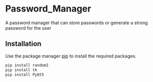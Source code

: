 # Password_Manager
 A password manager that can store passwords or generate a strong password for the user

## Installation

Use the package manager [pip](https://pip.pypa.io/en/stable/) to install the required packages.

```bash
pip install random2
pip install tk
pip install PyQt5
```
